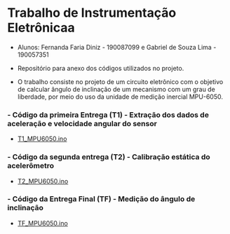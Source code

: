 # Trabalho de Instrumentação Eletrônicaa

- Alunos: Fernanda Faria Diniz  - 190087099 e Gabriel de Souza Lima - 190057351

- Repositório para anexo dos códigos utilizados no projeto.

- O trabalho consiste no projeto de um circuito eletrônico com o objetivo de calcular ângulo de inclinação de um mecanismo com um grau de liberdade, por meio do uso da unidade de medição inercial MPU-6050.

### - Código da primeira Entrega (T1) - Extração dos dados de aceleração e velocidade angular do sensor
- [T1_MPU6050.ino](https://github.com/Fefdiniz11/Inst_Eletronica/blob/main/Entrega%201/T1_MPU6050.ino)

### - Código da segunda entrega (T2) - Calibração estática do acelerômetro
- [T2_MPU6050.ino](https://github.com/Fefdiniz11/Inst_Eletronica/blob/main/Entrega%202/T2_MPU6050.ino)

### - Código da Entrega Final (TF) - Medição do ângulo de inclinação
- [TF_MPU6050.ino](https://github.com/Fefdiniz11/Inst_Eletronica/blob/main/Entrega%203/TF_MPU6050.ino)
